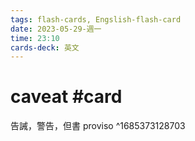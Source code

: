 ```yaml
---
tags: flash-cards, Engslish-flash-card
date: 2023-05-29-週一
time: 23:10
cards-deck: 英文
---
```


# caveat #card 
告誡，警告，但書
proviso
^1685373128703
